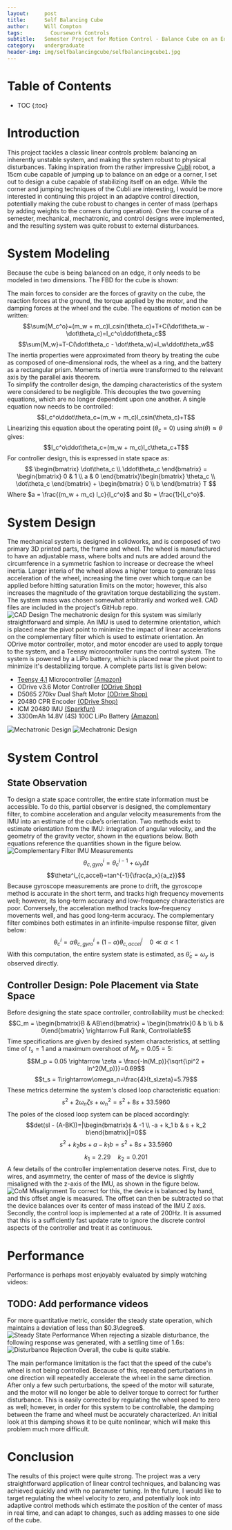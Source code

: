 ```yaml
---
layout:     post
title:      Self Balancing Cube
author:     Will Compton
tags: 		  Coursework Controls
subtitle:  	Semester Project for Motion Control - Balance Cube on an Edge
category:   undergraduate
header-img: img/selfbalancingcube/selfbalancingcube1.jpg
---
```

<!-- Start Writing Below in Markdown -->

# Table of Contents

* TOC
{:toc}

# Introduction
This project tackles a classic linear controls problem: balancing an inherently unstable system, and making the system robust to physical disturbances.  Taking inspiration from the rather impressive [Cubli](https://robohub.org/swiss-robots-cubli-a-cube-that-can-jump-up-balance-and-walk-across-your-desk/) robot, a 15cm cube capable of jumping up to balance on an edge or a corner, I set out to design a cube capable of stabilizing itself on an edge.  While the corner and jumping techniques of the Cubli are interesting, I would be more interested in continuing this project in an adaptive control direction, potentially making the cube robust to changes in center of mass (perhaps by adding weights to the corners during operation).  Over the course of a semester, mechanical, mechatronic, and control designs were implemented, and the resulting system was quite robust to external disturbances.  
# System Modeling
Because the cube is being balanced on an edge, it only needs to be modeled in two dimensions.  The FBD for the cube is shown:


The main forces to consider are the forces of gravity on the cube, the reaction forces at the ground, the torque applied by the motor, and the damping forces at the wheel and the cube. The equations of motion can be written:
$$\sum{M_c^o}=(m_w + m_c)l_csin(\theta_c)+T+C(\dot\theta_w - \dot\theta_c)=I_c^o\ddot\theta_c$$ $$\sum{M_w}=T-C(\dot\theta_c - \dot\theta_w)=I_w\ddot\theta_w$$
The inertia properties were approximated from theory by treating the cube as composed of one-dimensional rods, the wheel as a ring, and the battery as a rectangular prism.  Moments of inertia were transformed to the relevant axis by the parallel axis theorem.  
To simplify the controller design, the damping characteristics of the system were considered to be negligible.  This decouples the two governing equations, which are no longer dependent upon one another.  A single equation now needs to be controlled:
$$I_c^o\ddot\theta_c=(m_w + m_c)l_csin(\theta_c)+T$$
Linearizing this equation about the operating point $(\theta_c=0)$ using $sin(\theta)\approx \theta$ gives:
$$I_c^o\ddot\theta_c=(m_w + m_c)l_c\theta_c+T$$
For controller design, this is expressed in state space as:
$$
  \begin{bmatrix}
   \dot\theta_c \\
   \ddot\theta_c
  \end{bmatrix} = 
  \begin{bmatrix}
    0 & 1 \\ a & 0
  \end{bmatrix}\begin{bmatrix}
    \theta_c \\ \dot\theta_c
  \end{bmatrix} + \begin{bmatrix}
    0 \\ b
  \end{bmatrix} T
$$
Where $a = \frac{(m_w + m_c) l_c}{I_c^o}$ and $b = \frac{1}{I_c^o}$.

# System Design
The mechanical system is designed in solidworks, and is composed of two primary 3D printed parts, the frame and wheel.  The wheel is manufactured to have an adjustable mass, where bolts and nuts are added around the circumference in a symmetric fashion to increase or decrease the wheel inertia.  Larger interia of the wheel allows a higher torque to generate less acceleration of the wheel, increasing the time over which torque can be applied before hitting saturation limits on the motor; however, this also increases the magnitude of the gravitation torque destabilizing the system.  The system mass was chosen somewhat arbitrarily and worked well.  CAD files are included in the project's GitHub repo.  
![CAD Design](http://wdc3iii.github.io/website/img/selfbalancingcube/cad_1.png)
The mechatronic design for this system was similarly straightforward and simple.  An IMU is used to determine orientation, which is placed near the pivot point to minimize the impact of linear accelerations on the complementary filter which is used to estimate orientation.  An ODrive motor controller, motor, and motor encoder are used to apply torque to the system, and a Teensy microcontroller runs the control system.  The system is powered by a LiPo battery, which is placed near the pivot point to minimize it's destabilizing torque.  A complete parts list is given below:

* [Teensy 4.1](https://www.pjrc.com/store/teensy41.html) Microcontroller [(Amazon)](https://www.amazon.com/PJRC-Cortex-M7-Processor-iMXRT1062-Without/dp/B088JY7P2H/ref=sr_1_4?keywords=teensy+4.1&link_code=qs&qid=1652299679&sourceid=Mozilla-search&sr=8-4)
* ODrive v3.6 Motor Controller [(ODrive Shop)](https://odriverobotics.com/shop/odrive-v36)
* D5065 270kv Dual Shaft Motor [(ODrive Shop)](https://odriverobotics.com/shop/odrive-custom-motor-d5065)
* 20480 CPR Encoder [(ODrive Shop)](https://odriverobotics.com/shop/20480-cpr-encoder-with-odrive-cable)
* ICM 20480 IMU [(Sparkfun)](https://www.sparkfun.com/products/15335)
* 3300mAh 14.8V (4S) 100C LiPo Battery [(Amazon)](https://www.amazon.com/3300mAh-Graphene-Connector-Airplane-Quadcopter/dp/B082TRLPWQ?th=1)

![Mechatronic Design](http://wdc3iii.github.io/website/img/selfbalancingcube/mech_layout_1.png)
![Mechatronic Design](http://wdc3iii.github.io/website/img/selfbalancingcube/mech_layout_2.png)
# System Control

## State Observation
To design a state space controller, the entire state information must be accessible. To do this, partial observer is designed, the complementary filter, to combine acceleration and angular velocity measurements from the IMU into an estimate of the cube’s orientation. Two methods exist to estimate orientation from the IMU: integration of angular velocity, and the geometry of the gravity vector, shown in the equations below.  Both equations reference the quantities shown in the figure below.
![Complementary Filter IMU Measurements](http://wdc3iii.github.io/website/img/selfbalancingcube/comp_filter.png)
$$\theta^i_{c,gyro}=\theta^{i-1}_c + \omega_y \Delta t$$
$$\theta^i_{c,accel}=tan^{-1}{\frac{a_x}{a_z}}$$
Because gyroscope measurements are prone to drift, the gyroscope method is accurate in the short term, and tracks high frequency movements well; however, its long-term accuracy and low-frequency characteristics are poor. Conversely, the acceleration method tracks low-frequency movements well, and 
has good long-term accuracy. The complementary filter combines both estimates in an infinite-impulse response filter, given below:
$$\theta^i_c=\alpha \theta^i_{c,gyro} + (1 - \alpha)\theta^i_{c,accel}\quad 0 \ll \alpha < 1$$
With this computation, the entire system state is estimated, as $\dot\theta_c=\omega_y$ is observed directly.
## Controller Design: Pole Placement via State Space
Before designing the state space controller, controllability must be checked:
$$C_m = \begin{bmatrix}B & AB\end{bmatrix} = \begin{bmatrix}0 & b \\ b & 0\end{bmatrix} \rightarrow Full Rank, Controllable$$
Time specifications are given by desired system characteristics, at settling time of $t_s = 1$ and a maximum overshoot of $M_p = 0.05 = 5%$:
$$M_p = 0.05 \rightarrow \zeta = \frac{-ln(M_p)}{\sqrt{\pi^2 + ln^2(M_p)}}=0.69$$
$$t_s = 1\rightarrow\omega_n=\frac{4}{t_s\zeta}=5.79$$
These metrics determine the system's closed loop characteristic equation:
$$s^2 + 2\omega_n\zeta s + \omega_n^2=s^2+8s + 33.5960$$
The poles of the closed loop system can be placed accordingly:
$$det(sI - (A-BK))=|\begin{bmatrix}s & -1 \\ -a + k_1 b & s + k_2 b\end{bmatrix}|=0$$
$$s^2 + k_2 b s + a - k_1 b = s^2 + 8s + 33.5960$$
$$k_1 = 2.29\quad k_2 = 0.201$$
A few details of the controller implementation deserve notes. First, due to wires, and asymmetry, the center of mass of the device is slightly misaligned with the z-axis of the IMU, as shown in the figure below.
![CoM Misalignment](http://wdc3iii.github.io/website/img/selfbalancingcube/com_offset.png)
To correct for this, the device is balanced by hand, and this offset angle is measured. The offset can then be subtracted so that the device balances over its center of mass instead of the IMU Z axis. Secondly, the control loop is implemented at a rate of 200Hz. It is assumed that this is a sufficiently fast update rate to ignore the discrete control aspects of the controller and treat it as continuous.
# Performance
Performance is perhaps most enjoyably evaluated by simply watching videos:
## TODO: Add performance videos

For more quantitative metric, consider the steady state operation, which maintains a deviation of less than $0.3\degree$. 
![Steady State Performance](http://wdc3iii.github.io/website/img/selfbalancingcube/ss_performance.png)
When rejecting a sizable disturbance, the following response was generated, with a settling time of 1.6s:
![Disturbance Rejection](http://wdc3iii.github.io/website/img/selfbalancingcube/rejection_performance.png)
Overall, the cube is quite stable.  

The main performance limitation is the fact that the speed of the cube's wheel is not being controlled.  Because of this, repeated perturbations in one direction will repeatedly accelerate the wheel in the same direction.  After only a few such perturbations, the speed of the motor will saturate, and the motor will no longer be able to deliver torque to correct for further disturbance.  This is easily corrected by regulating the wheel speed to zero as well; however, in order for this system to be controllable, the damping between the frame and wheel must be accurately characterized.  An initial look at this damping shows it to be quite nonlinear, which will make this problem much more difficult.  
# Conclusion
The results of this project were quite strong.  The project was a very straightforward application of linear control techniques, and balancing was achieved quickly and with no parameter tuning.  In the future, I would like to target regulating the wheel velocity to zero, and potentially look into adaptive control methods which estimate the position of the center of mass in real time, and can adapt to changes, such as adding masses to one side of the cube.  

